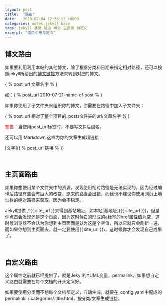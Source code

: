 ```yaml
---
layout: post
title:  "路由"
date:   2020-02-04 12:36:12 +0800
categories: notes jekyll base
tags: jekyll 基础 路由 博文 主页面 自定义
excerpt: "路由引用与定义"
--- 
```


## 博文路由

如果要利用利用本站的其他博文，除了根据分类和日期来指定相对路径，还可以按照jekyll所给出的[博文链接](http://jekyllcn.com/docs/templates/)方法来转到对应的博文。

\{ % post_url 文章名字 % \}

如：\{ % post_url 2010-07-21-name-of-post % \}

如果你使用了子文件夹来组织你的博文，你需要在路径中加入子文件夹：

\{ % post_url 相对于整个项目的_posts文件夹的url/文章名字 % \}

<span style="color:red">警告：</span>当使用post_url标签时，不要写文件后缀名。

还可以用 Markdown 这样为你的文章生成超链接：

\[文字\]\(\{ % post_url 链接 % })

&emsp;

## 主页面路由

如果你想使用某个文件夹中的资源，发现使用相对路径是无法实现的，因为经过编译后路径有些会有巨大的改变，原来的路径会出错，而我也不建议你使用网页上地址栏的绝对路径来获取，因为会不稳定。

Jekyll提供了\{\{ site_url }}来得到基站地址，如本站[基地址]({{ site_url }})，但是你点击会发现还是这个页面，因为这时候它的形成的a标签的href属性值为空，这时候浏览器不会认为你想到主页面而是认为这是个空值，所以它就只会刷新一遍，而如果你想到主页面去，就一定要使用\{\{ site_url }}\\，这时候你才会发现自己成果了。

&emsp;

## 自定义路由

这个属性之前就已经提供了，就是Jekyll的YUML变量，permalink，如果想自定义路由就需要在每个文档的开头定义好。

如果要使用分类而不想每个文档都定义，自动生成，就要在_config.yaml中配成的permalink: /:categories/:title.html，按分类/文章生成链接。
